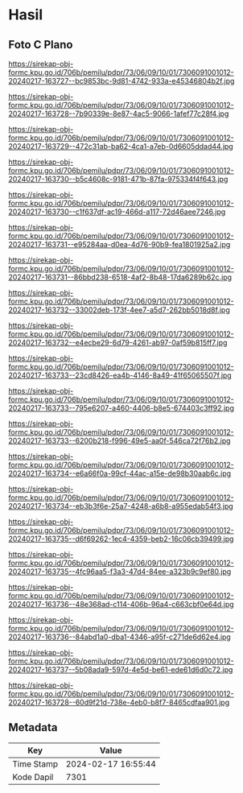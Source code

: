 # Hasil

## Foto C Plano

https://sirekap-obj-formc.kpu.go.id/706b/pemilu/pdpr/73/06/09/10/01/7306091001012-20240217-163727--bc9853bc-9d81-4742-933a-e45346804b2f.jpg

https://sirekap-obj-formc.kpu.go.id/706b/pemilu/pdpr/73/06/09/10/01/7306091001012-20240217-163728--7b90339e-8e87-4ac5-9066-1afef77c28f4.jpg

https://sirekap-obj-formc.kpu.go.id/706b/pemilu/pdpr/73/06/09/10/01/7306091001012-20240217-163729--472c31ab-ba62-4ca1-a7eb-0d6605ddad44.jpg

https://sirekap-obj-formc.kpu.go.id/706b/pemilu/pdpr/73/06/09/10/01/7306091001012-20240217-163730--b5c4608c-9181-471b-87fa-975334f4f643.jpg

https://sirekap-obj-formc.kpu.go.id/706b/pemilu/pdpr/73/06/09/10/01/7306091001012-20240217-163730--c1f637df-ac19-466d-a117-72d46aee7246.jpg

https://sirekap-obj-formc.kpu.go.id/706b/pemilu/pdpr/73/06/09/10/01/7306091001012-20240217-163731--e95284aa-d0ea-4d76-90b9-fea1801925a2.jpg

https://sirekap-obj-formc.kpu.go.id/706b/pemilu/pdpr/73/06/09/10/01/7306091001012-20240217-163731--86bbd238-6518-4af2-8b48-17da6289b62c.jpg

https://sirekap-obj-formc.kpu.go.id/706b/pemilu/pdpr/73/06/09/10/01/7306091001012-20240217-163732--33002deb-173f-4ee7-a5d7-262bb5018d8f.jpg

https://sirekap-obj-formc.kpu.go.id/706b/pemilu/pdpr/73/06/09/10/01/7306091001012-20240217-163732--e4ecbe29-6d79-4261-ab97-0af59b815ff7.jpg

https://sirekap-obj-formc.kpu.go.id/706b/pemilu/pdpr/73/06/09/10/01/7306091001012-20240217-163733--23cd8426-ea4b-4146-8a49-41f65065507f.jpg

https://sirekap-obj-formc.kpu.go.id/706b/pemilu/pdpr/73/06/09/10/01/7306091001012-20240217-163733--795e6207-a460-4406-b8e5-674403c3ff92.jpg

https://sirekap-obj-formc.kpu.go.id/706b/pemilu/pdpr/73/06/09/10/01/7306091001012-20240217-163733--6200b218-f996-49e5-aa0f-546ca72f76b2.jpg

https://sirekap-obj-formc.kpu.go.id/706b/pemilu/pdpr/73/06/09/10/01/7306091001012-20240217-163734--e6a66f0a-99cf-44ac-a15e-de98b30aab6c.jpg

https://sirekap-obj-formc.kpu.go.id/706b/pemilu/pdpr/73/06/09/10/01/7306091001012-20240217-163734--eb3b3f6e-25a7-4248-a6b8-a955edab54f3.jpg

https://sirekap-obj-formc.kpu.go.id/706b/pemilu/pdpr/73/06/09/10/01/7306091001012-20240217-163735--d6f69262-1ec4-4359-beb2-16c06cb39499.jpg

https://sirekap-obj-formc.kpu.go.id/706b/pemilu/pdpr/73/06/09/10/01/7306091001012-20240217-163735--4fc96aa5-f3a3-47d4-84ee-a323b9c9ef80.jpg

https://sirekap-obj-formc.kpu.go.id/706b/pemilu/pdpr/73/06/09/10/01/7306091001012-20240217-163736--48e368ad-c114-406b-96a4-c663cbf0e64d.jpg

https://sirekap-obj-formc.kpu.go.id/706b/pemilu/pdpr/73/06/09/10/01/7306091001012-20240217-163736--84abd1a0-dba1-4346-a95f-c271de6d62e4.jpg

https://sirekap-obj-formc.kpu.go.id/706b/pemilu/pdpr/73/06/09/10/01/7306091001012-20240217-163737--5b08ada9-597d-4e5d-be61-ede61d6d0c72.jpg

https://sirekap-obj-formc.kpu.go.id/706b/pemilu/pdpr/73/06/09/10/01/7306091001012-20240217-163728--60d9f21d-738e-4eb0-b8f7-8465cdfaa901.jpg


## Metadata

| Key        | Value               |
| ---------- | ------------------- |
| Time Stamp | 2024-02-17 16:55:44 |
| Kode Dapil | 7301                |



